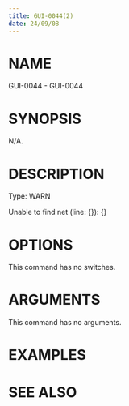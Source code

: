```yaml
---
title: GUI-0044(2)
date: 24/09/08
---
```


# NAME

GUI-0044 - GUI-0044

# SYNOPSIS

N/A.

# DESCRIPTION

Type: WARN

Unable to find net (line: {}): {}

# OPTIONS

This command has no switches.

# ARGUMENTS

This command has no arguments.

# EXAMPLES

# SEE ALSO
